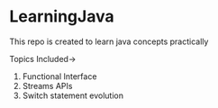 # LearningJava
This repo is created to learn java concepts practically

Topics Included->
1. Functional Interface
2. Streams APIs
3. Switch statement evolution